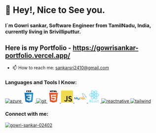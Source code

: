 <!--
**Gowrisankar24/Gowrisankar24** is a ✨ _special_ ✨ repository because its `README.md` (this file) appears on your GitHub profile.

Here are some ideas to get you started:

- 🔭 I’m currently working on ...
- 🌱 I’m currently learning ...
- 👯 I’m looking to collaborate on ...
- 🤔 I’m looking for help with ...
- 💬 Ask me about ...
- 📫 How to reach me: ...

- ⚡ Fun fact: ...
-->

<h1 align="start">👋 Hey!, Nice to See you.</h1>
<h3 align="start">I`m Gowri sankar, Software Engineer from TamilNadu, India, currently living in Srivilliputtur.</h3>

## Here is my Portfolio - <link href="https://gowrisankar-portfolio.vercel.app/">https://gowrisankar-portfolio.vercel.app/</linl>
- 📫 How to reach me: <a href='mailto:sankarsri2410@gmail.com'>sankarsri2410@gmail.com</a>
<h3 align="left">Languages and Tools I Know:</h3>
<p align="left"> <a href="https://azure.microsoft.com/en-in/" target="_blank" rel="noreferrer"> <img src="https://www.vectorlogo.zone/logos/microsoft_azure/microsoft_azure-icon.svg" alt="azure" width="40" height="40"/> </a> <a href="https://www.w3schools.com/css/" target="_blank" rel="noreferrer"> <img src="https://raw.githubusercontent.com/devicons/devicon/master/icons/css3/css3-original-wordmark.svg" alt="css3" width="40" height="40"/> </a> <a href="https://git-scm.com/" target="_blank" rel="noreferrer"> <img src="https://www.vectorlogo.zone/logos/git-scm/git-scm-icon.svg" alt="git" width="40" height="40"/> </a> <a href="https://www.w3.org/html/" target="_blank" rel="noreferrer"> <img src="https://raw.githubusercontent.com/devicons/devicon/master/icons/html5/html5-original-wordmark.svg" alt="html5" width="40" height="40"/> </a> <a href="https://developer.mozilla.org/en-US/docs/Web/JavaScript" target="_blank" rel="noreferrer"> <img src="https://raw.githubusercontent.com/devicons/devicon/master/icons/javascript/javascript-original.svg" alt="javascript" width="40" height="40"/> </a> <a href="https://www.mysql.com/" target="_blank" rel="noreferrer"> <img src="https://raw.githubusercontent.com/devicons/devicon/master/icons/mysql/mysql-original-wordmark.svg" alt="mysql" width="40" height="40"/> </a> <a href="https://reactjs.org/" target="_blank" rel="noreferrer"> <img src="https://raw.githubusercontent.com/devicons/devicon/master/icons/react/react-original-wordmark.svg" alt="react" width="40" height="40"/> </a> <a href="https://reactnative.dev/" target="_blank" rel="noreferrer"> <img src="https://reactnative.dev/img/header_logo.svg" alt="reactnative" width="40" height="40"/> </a> <a href="https://tailwindcss.com/" target="_blank" rel="noreferrer"> <img src="https://www.vectorlogo.zone/logos/tailwindcss/tailwindcss-icon.svg" alt="tailwind" width="40" height="40"/> </a> </p>


<h3 align="left">Connect with me:</h3>
<p align="left">
<a href="https://linkedin.com/in/gowri-sankar-02402" target="blank"><img align="center" src="https://img.shields.io/badge/LinkedIn-0077B5?style=for-the-badge&logo=linkedin&logoColor=white" alt="gowri-sankar-02402" height="30" width="80" /></a>
<!-- <a href="https://linkedin.com/in/gowri-sankar-02402" target="blank"><img align="center" src="	https://img.shields.io/badge/Twitter-1DA1F2?style=for-the-badge&logo=twitter&logoColor=white" alt="gowri-sankar-02402" height="30" width="80" /></a> -->
<!--   <a href="mailto:sankarsri2410@gmail.com" target="blank"><img align="center" src="https://img.shields.io/badge/Gmail-D14836?style=for-the-badge&logo=gmail&logoColor=white" alt="gowri-sankar-02402" height="30" width="90" /></a> -->
<!--   <img width="48" height="48" src="https://img.icons8.com/fluency/48/gmail-new.png" alt="gmail-new"/> -->
</p>
